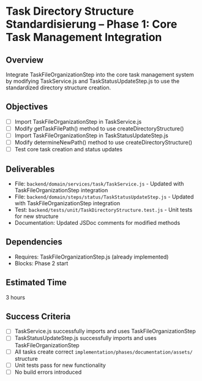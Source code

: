 # Task Directory Structure Standardisierung – Phase 1: Core Task Management Integration

## Overview
Integrate TaskFileOrganizationStep into the core task management system by modifying TaskService.js and TaskStatusUpdateStep.js to use the standardized directory structure creation.

## Objectives
- [ ] Import TaskFileOrganizationStep in TaskService.js
- [ ] Modify getTaskFilePath() method to use createDirectoryStructure()
- [ ] Import TaskFileOrganizationStep in TaskStatusUpdateStep.js
- [ ] Modify determineNewPath() method to use createDirectoryStructure()
- [ ] Test core task creation and status updates

## Deliverables
- File: `backend/domain/services/task/TaskService.js` - Updated with TaskFileOrganizationStep integration
- File: `backend/domain/steps/status/TaskStatusUpdateStep.js` - Updated with TaskFileOrganizationStep integration
- Test: `backend/tests/unit/TaskDirectoryStructure.test.js` - Unit tests for new structure
- Documentation: Updated JSDoc comments for modified methods

## Dependencies
- Requires: TaskFileOrganizationStep.js (already implemented)
- Blocks: Phase 2 start

## Estimated Time
3 hours

## Success Criteria
- [ ] TaskService.js successfully imports and uses TaskFileOrganizationStep
- [ ] TaskStatusUpdateStep.js successfully imports and uses TaskFileOrganizationStep
- [ ] All tasks create correct `implementation/phases/documentation/assets/` structure
- [ ] Unit tests pass for new functionality
- [ ] No build errors introduced
